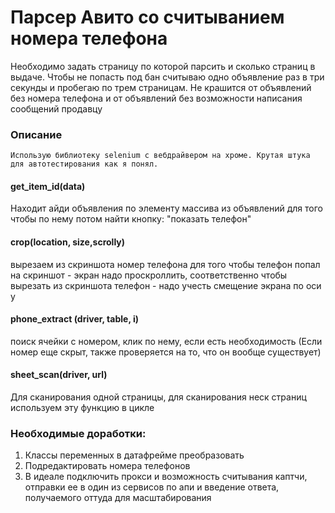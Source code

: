 # Парсер Авито со считыванием номера телефона
Необходимо задать страницу по которой парсить и сколько страниц в выдаче.
Чтобы не попасть под бан считываю одно объявление раз в три секунды и пробегаю по трем страницам.
Не крашится от объявлений без номера телефона и от объявлений без возможности написания сообщений продавцу

### Описание
```
Использую библиотеку selenium c вебдрайвером на хроме. Крутая штука для автотестирования как я понял. 
```
#### get_item_id(data)

Находит айди объявления по элементу массива из объявлений для того чтобы по нему потом найти кнопку: "показать телефон"
#### crop(location, size,scrolly)

вырезаем из скриншота номер телефона
для того чтобы телефон попал на скриншот - экран надо проскроллить, соответственно чтобы вырезать из скриншота телефон - надо учесть смещение экрана по оси у 

#### phone_extract (driver, table, i)

поиск ячейки с номером, клик по нему, если есть необходимость (Если номер еще скрыт, также проверяется на то, что он вообще существует)

#### sheet_scan(driver, url)

Для сканирования одной страницы, для сканирования неск страниц используем эту функцию в цикле


### Необходимые доработки:
1. Классы переменных в датафрейме преобразовать
2. Подредактировать номера телефонов
3. В идеале подключить прокси и возможность считывания каптчи, отправки ее в один из сервисов по апи и введение ответа, получаемого оттуда для масштабирования
